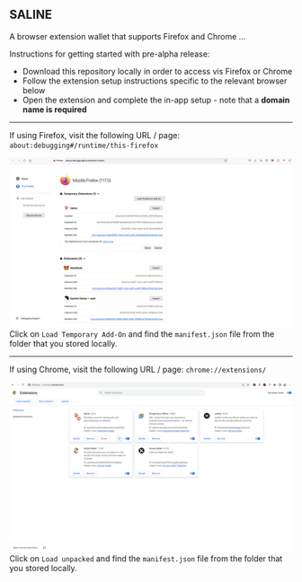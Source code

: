 ## SALINE

A browser extension wallet that supports Firefox and Chrome ...

Instructions for getting started with pre-alpha release:

* Download this repository locally in order to access vis Firefox or Chrome
* Follow the extension setup instructions specific to the relevant browser below
* Open the extension and complete the in-app setup - note that a __domain name is required__

-----

If using Firefox, visit the following URL / page: `about:debugging#/runtime/this-firefox`

![LOAD TEMPORARY FIREFOX PLUGIN](img/docs/firefox-temp.png)
Click on `Load Temporary Add-On` and find the `manifest.json` file from the folder that you stored locally.

-----

If using Chrome, visit the following URL / page: `chrome://extensions/`

![LOAD TEMPORARY CHROME PLUGIN](img/docs/chrome-temp.png)
Click on `Load unpacked` and find the `manifest.json` file from the folder that you stored locally.
